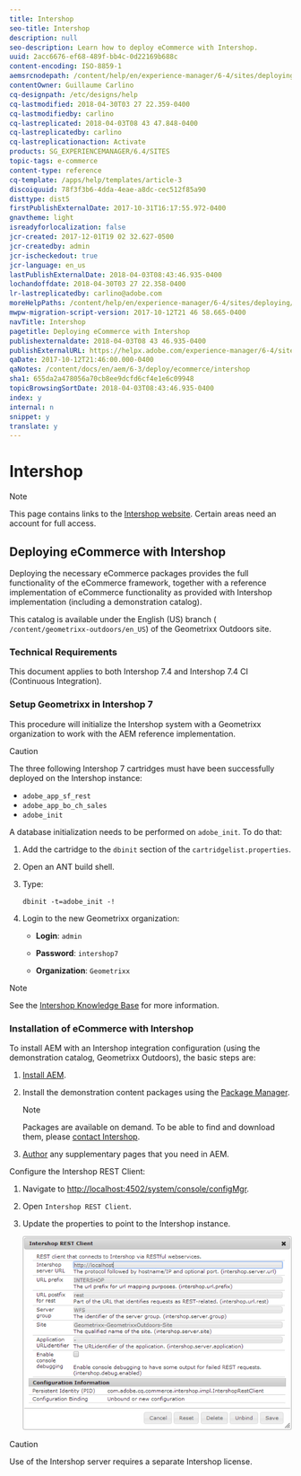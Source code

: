 ```yaml
---
title: Intershop
seo-title: Intershop
description: null
seo-description: Learn how to deploy eCommerce with Intershop.
uuid: 2acc6676-ef68-489f-bb4c-0d22169b688c
content-encoding: ISO-8859-1
aemsrcnodepath: /content/help/en/experience-manager/6-4/sites/deploying/using/intershop
contentOwner: Guillaume Carlino
cq-designpath: /etc/designs/help
cq-lastmodified: 2018-04-30T03 27 22.359-0400
cq-lastmodifiedby: carlino
cq-lastreplicated: 2018-04-03T08 43 47.848-0400
cq-lastreplicatedby: carlino
cq-lastreplicationaction: Activate
products: SG_EXPERIENCEMANAGER/6.4/SITES
topic-tags: e-commerce
content-type: reference
cq-template: /apps/help/templates/article-3
discoiquuid: 78f3f3b6-4dda-4eae-a8dc-cec512f85a90
disttype: dist5
firstPublishExternalDate: 2017-10-31T16:17:55.972-0400
gnavtheme: light
isreadyforlocalization: false
jcr-created: 2017-12-01T19 02 32.627-0500
jcr-createdby: admin
jcr-ischeckedout: true
jcr-language: en_us
lastPublishExternalDate: 2018-04-03T08:43:46.935-0400
lochandoffdate: 2018-04-30T03 27 22.358-0400
lr-lastreplicatedby: carlino@adobe.com
moreHelpPaths: /content/help/en/experience-manager/6-4/sites/deploying/morehelp/e-commerce;/content/help/en/experience-manager/6-4/sites/deploying/morehelp/e-commerce
mwpw-migration-script-version: 2017-10-12T21 46 58.665-0400
navTitle: Intershop
pagetitle: Deploying eCommerce with Intershop
publishexternaldate: 2018-04-03T08 43 46.935-0400
publishExternalURL: https://helpx.adobe.com/experience-manager/6-4/sites/deploying/using/intershop.html
qaDate: 2017-10-12T21:46:00.000-0400
qaNotes: /content/docs/en/aem/6-3/deploy/ecommerce/intershop
sha1: 655da2a478056a70cb8ee9dcfd6cf4e1e6c09948
topicBrowsingSortDate: 2018-04-03T08:43:46.935-0400
index: y
internal: n
snippet: y
translate: y
---
```


# Intershop

>[!NOTE]
>
>This page contains links to the [Intershop website](http://www.intershop.com/). Certain areas need an account for full access.

## Deploying eCommerce with Intershop
Deploying the necessary eCommerce packages provides the full functionality of the eCommerce framework, together with a reference implementation of eCommerce functionality as provided with Intershop implementation (including a demonstration catalog).

This catalog is available under the English (US) branch ( `/content/geometrixx-outdoors/en_US`) of the Geometrixx Outdoors site.

### Technical Requirements
This document applies to both Intershop 7.4 and Intershop 7.4 CI (Continuous Integration).

### Setup Geometrixx in Intershop 7
This procedure will initialize the Intershop system with a Geometrixx organization to work with the AEM reference implementation.

>[!CAUTION]
>
>The three following Intershop 7 cartridges must have been successfully deployed on the Intershop instance:
>
>* `adobe_app_sf_rest`
>* `adobe_app_bo_ch_sales`
>* `adobe_init`
>

A database initialization needs to be performed on `adobe_init`. To do that:

1. Add the cartridge to the `dbinit` section of the `cartridgelist.properties`.
1. Open an ANT build shell.
1. Type:

   ```shell
   dbinit -t=adobe_init -!
   ```

1. Login to the new Geometrixx organization:

    * **Login**: `admin`
    
    * **Password**: `intershop7`
    
    * **Organization**: `Geometrixx`

>[!NOTE]
>
>See the [Intershop Knowledge Base](https://support.intershop.com/kb/index.php) for more information.

### Installation of eCommerce with Intershop
To install AEM with an Intershop integration configuration (using the demonstration catalog, Geometrixx Outdoors), the basic steps are:

1. [Install AEM](deploy.md).
1. Install the demonstration content packages using the [Package Manager](/content/help/en/experience-manager/6-4/sites/administering/using/package-manager).

   >[!NOTE]
   >
   >Packages are available on demand. To be able to find and download them, please [contact Intershop](http://www.intershop.com/contact).

1. [Author](/content/help/en/experience-manager/6-4/sites/authoring/using/page-authoring) any supplementary pages that you need in AEM.

Configure the Intershop REST Client:

1. Navigate to [http://localhost:4502/system/console/configMgr](http://localhost:4502/system/console/configMgr).
1. Open `Intershop REST Client`.
1. Update the properties to point to the Intershop instance.

   ![](assets/intershop/chlimage_1.png)

>[!CAUTION]
>
>Use of the Intershop server requires a separate Intershop license.

